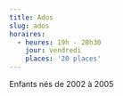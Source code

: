 ```yaml
---
title: Ados
slug: ados
horaires:
  - heures: 19h - 20h30
    jour: vendredi
    places: '20 places'
---
```

Enfants nés de 2002 à 2005
